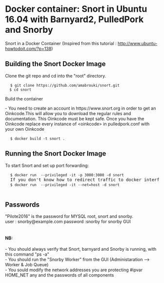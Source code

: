 # Docker container: Snort in Ubuntu 16.04 with Barnyard2, PulledPork and Snorby
Snort in a Docker Container
(Inspired from this tutorial :
http://www.ubuntu-howtodoit.com/?p=138)

<h2>Building the Snort Docker Image</h2>

Clone the git repo and cd into the "root" directory.

<pre>
  <code>$ git clone https://github.com/amabrouki/snort.git
  $ cd snort</code>
</pre>

Build the container

 <div> - You need to create an account in https://www.snort.org in order to get an Oinkcode.This will allow you to download the regular rules and documentation. This Oinkcode must be kept safe. Once you have the Oinkcode replace every instance of &lt;oinkcode&gt; in pulledpork.conf with your own Oinkcode </div>

 
<pre>
  <code>$ docker build -t snort .</code>
</pre>

<h2>Running the Snort Docker Image</h2>
 To start Snort and set up port forwarding:
<pre>
  <code>$ docker run  --privileged -it -p 3000:3000 -d snort</code>
  If you don't know how to redirect traffic to docker interface, this command allow the container a full access to host network interfaces 
  <code>$ docker run  --privileged -it --net=host -d snort</code>
  
</pre>

<h2>Passwords</h2>
<div>"Pilote2016" is the password for MYSQL root, snort and snorby. </div>
<div>  user : snorby@example.com  password :snorby    for snorby GUI </div>

<br>

<h4>NB:</h4>
 <div> - You should always verify that Snort, barnyard and Snorby is running, with this command "ps -a" </div>
 <div> - You should run the "Snorby Worker" from the GUI (Administaration --> Worker & Job Queue) </div>
 <div> - You sould modify the network addresses you are protecting #ipvar HOME_NET any and the passwords of all components</div>

